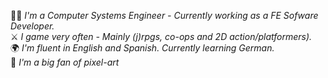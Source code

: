 🧑‍💻 *I'm a Computer Systems Engineer - Currently working as a FE Sofware Developer.*  
⚔️ *I game very often - Mainly (j)rpgs, co-ops and 2D action/platformers).*  
🌍 *I'm fluent in English and Spanish. Currently learning German.*  
🎨 *I'm a big fan of pixel-art*
